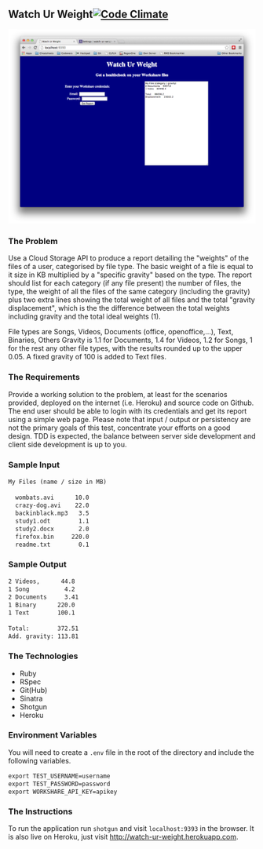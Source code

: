 Watch Ur Weight[![Code Climate](https://codeclimate.com/github/khushkaran/watch-ur-weight.png)](https://codeclimate.com/github/khushkaran/watch-ur-weight)
---
![](screenshot.png?raw=true)
### The Problem
Use a Cloud Storage API to produce a report detailing the
"weights" of the files of a user, categorised by file type.
The basic weight of a file is equal to it size in KB
multiplied by a "specific gravity" based on the type. The
report should list for each category (if any file present)
the number of files, the type, the weight of all the files
of the same category (including the gravity) plus two extra
lines showing the total weight of all files and the total
"gravity displacement", which is the the difference between
the total weights including gravity and the total ideal
weights (1).

File types are Songs, Videos, Documents (office, openoffice,...),
Text, Binaries, Others Gravity is 1.1 for Documents, 1.4 for
Videos, 1.2 for Songs, 1 for the rest any other file types,
with the results rounded up to the upper 0.05. A fixed
gravity of 100 is added to Text files.

### The Requirements
Provide a working solution to the problem, at least for the
scenarios provided, deployed on the internet (i.e. Heroku)
and source code on Github. The end user should be able to
login with its credentials and get its report using a simple
web page. Please note that input / output or persistency
are not the primary goals of this test, concentrate your
efforts on a good design. TDD is expected, the balance
between server side development and client side development
is up to you.

### Sample Input
```
My Files (name / size in MB)

  wombats.avi      10.0
  crazy-dog.avi    22.0
  backinblack.mp3   3.5
  study1.odt        1.1
  study2.docx       2.0
  firefox.bin     220.0
  readme.txt        0.1
```

### Sample Output
```
2 Videos,      44.8
1 Song          4.2
2 Documents     3.41
1 Binary      220.0
1 Text        100.1

Total:        372.51
Add. gravity: 113.81
```

### The Technologies
- Ruby
- RSpec
- Git(Hub)
- Sinatra
- Shotgun
- Heroku

### Environment Variables
You will need to create a `.env` file in the root of the
directory and include the following variables.
```
export TEST_USERNAME=username
export TEST_PASSWORD=password
export WORKSHARE_API_KEY=apikey
```

### The Instructions
To run the application run `shotgun` and visit
`localhost:9393` in the browser. It is also live on
Heroku, just visit http://watch-ur-weight.herokuapp.com.
